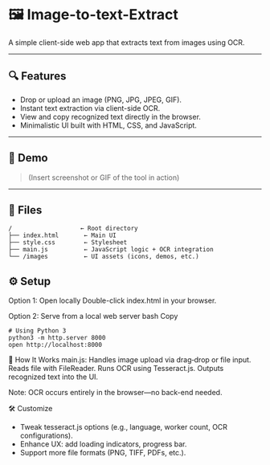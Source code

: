# 🖼️ Image-to-text-Extract

A simple client-side web app that extracts text from images using OCR.

---

## 🔍 Features

- Drop or upload an image (PNG, JPG, JPEG, GIF).
- Instant text extraction via client-side OCR.
- View and copy recognized text directly in the browser.
- Minimalistic UI built with HTML, CSS, and JavaScript.

---

## 🚀 Demo

> (Insert screenshot or GIF of the tool in action)

---

## 🧩 Files

```text
/                   ← Root directory
├── index.html       ← Main UI
├── style.css        ← Stylesheet
├── main.js          ← JavaScript logic + OCR integration
└── /images          ← UI assets (icons, demos, etc.)
```

## ⚙️ Setup
Option 1: Open locally
Double-click index.html in your browser.

Option 2: Serve from a local web server
bash
Copy

```
# Using Python 3
python3 -m http.server 8000
open http://localhost:8000
```
🧠 How It Works
main.js:
Handles image upload via drag‑drop or file input.
Reads file with FileReader.
Runs OCR using Tesseract.js.
Outputs recognized text into the UI.

Note: OCR occurs entirely in the browser—no back-end needed.

🛠️ Customize
- Tweak tesseract.js options (e.g., language, worker count, OCR configurations).
- Enhance UX: add loading indicators, progress bar.
- Support more file formats (PNG, TIFF, PDFs, etc.).
